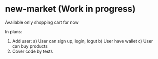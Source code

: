 # new-market (Work in progress)

Available only shopping cart for now

In plans:
1) Add user:
  a) User can sign up, login, logut
  b) User have wallet
  c) User can buy products
2) Cover code by tests
